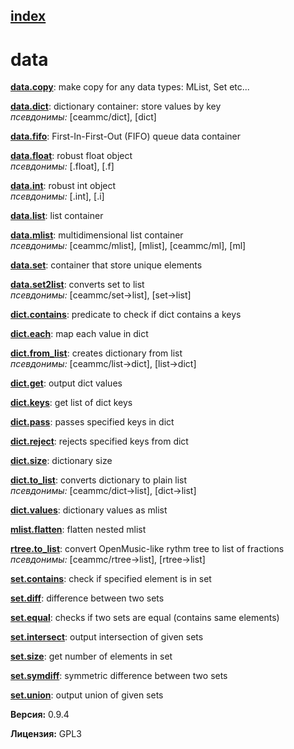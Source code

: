 [index](index.html) 
---

# data




[**data.copy**](data.copy.html): make copy for any data types: MList, Set etc... 

[**data.dict**](data.dict.html): dictionary container: store values by key <br>
_псевдонимы:_ [ceammc/dict], [dict]


[**data.fifo**](data.fifo.html): First-In-First-Out (FIFO) queue data container 

[**data.float**](data.float.html): robust float object <br>
_псевдонимы:_ [.float], [.f]


[**data.int**](data.int.html): robust int object <br>
_псевдонимы:_ [.int], [.i]


[**data.list**](data.list.html): list container 

[**data.mlist**](data.mlist.html): multidimensional list container <br>
_псевдонимы:_ [ceammc/mlist], [mlist], [ceammc/ml], [ml]


[**data.set**](data.set.html): container that store unique elements 

[**data.set2list**](data.set2list.html): converts set to list <br>
_псевдонимы:_ [ceammc/set-&gt;list], [set-&gt;list]


[**dict.contains**](dict.contains.html): predicate to check if dict contains a keys 

[**dict.each**](dict.each.html): map each value in dict 

[**dict.from_list**](dict.from_list.html): creates dictionary from list <br>
_псевдонимы:_ [ceammc/list-&gt;dict], [list-&gt;dict]


[**dict.get**](dict.get.html): output dict values 

[**dict.keys**](dict.keys.html): get list of dict keys 

[**dict.pass**](dict.pass.html): passes specified keys in dict 

[**dict.reject**](dict.reject.html): rejects specified keys from dict 

[**dict.size**](dict.size.html): dictionary size 

[**dict.to_list**](dict.to_list.html): converts dictionary to plain list <br>
_псевдонимы:_ [ceammc/dict-&gt;list], [dict-&gt;list]


[**dict.values**](dict.values.html): dictionary values as mlist 

[**mlist.flatten**](mlist.flatten.html): flatten nested mlist 

[**rtree.to_list**](rtree.to_list.html): convert OpenMusic-like rythm tree to list of fractions <br>
_псевдонимы:_ [ceammc/rtree-&gt;list], [rtree-&gt;list]


[**set.contains**](set.contains.html): check if specified element is in set 

[**set.diff**](set.diff.html): difference between two sets 

[**set.equal**](set.equal.html): checks if two sets are equal (contains same elements) 

[**set.intersect**](set.intersect.html): output intersection of given sets 

[**set.size**](set.size.html): get number of elements in set 

[**set.symdiff**](set.symdiff.html): symmetric difference between two sets 

[**set.union**](set.union.html): output union of given sets 


**Версия:** 0.9.4

**Лицензия:** GPL3
